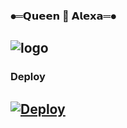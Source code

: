 ### ⦁═𝗤𝘂𝗲𝗲𝗻 👸 𝗔𝗹𝗲𝘅𝗮═⦁
## ![logo](https://telegra.ph/file/5c3f1c0e70083d6a0c23a.jpg)
### Deploy 
## [![Deploy](https://www.herokucdn.com/deploy/button.svg)](https://heroku.com/deploy?template=https://github.com/cuzierx1/PreEdition)
